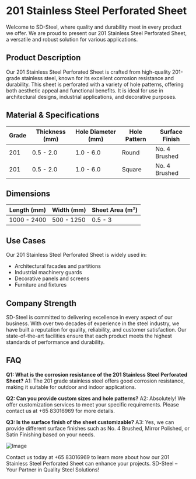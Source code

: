 # 201 Stainless Steel Perforated Sheet

Welcome to SD-Steel, where quality and durability meet in every product we offer. We are proud to present our 201 Stainless Steel Perforated Sheet, a versatile and robust solution for various applications.

## Product Description
Our 201 Stainless Steel Perforated Sheet is crafted from high-quality 201-grade stainless steel, known for its excellent corrosion resistance and durability. This sheet is perforated with a variety of hole patterns, offering both aesthetic appeal and functional benefits. It is ideal for use in architectural designs, industrial applications, and decorative purposes.

## Material & Specifications
| Grade | Thickness (mm) | Hole Diameter (mm) | Hole Pattern | Surface Finish |
|-------|----------------|--------------------|--------------|----------------|
| 201   | 0.5 - 2.0      | 1.0 - 6.0          | Round        | No. 4 Brushed  |
| 201   | 0.5 - 2.0      | 1.0 - 6.0          | Square       | No. 4 Brushed  |

## Dimensions
| Length (mm) | Width (mm) | Sheet Area (m²) |
|-------------|------------|-----------------|
| 1000 - 2400 | 500 - 1250 | 0.5 - 3         |

## Use Cases
Our 201 Stainless Steel Perforated Sheet is widely used in:
- Architectural facades and partitions
- Industrial machinery guards
- Decorative panels and screens
- Furniture and fixtures

## Company Strength
SD-Steel is committed to delivering excellence in every aspect of our business. With over two decades of experience in the steel industry, we have built a reputation for quality, reliability, and customer satisfaction. Our state-of-the-art facilities ensure that each product meets the highest standards of performance and durability.

## FAQ
**Q1: What is the corrosion resistance of the 201 Stainless Steel Perforated Sheet?**
A1: The 201 grade stainless steel offers good corrosion resistance, making it suitable for outdoor and indoor applications.

**Q2: Can you provide custom sizes and hole patterns?**
A2: Absolutely! We offer customization services to meet your specific requirements. Please contact us at +65 83016969 for more details.

**Q3: Is the surface finish of the sheet customizable?**
A3: Yes, we can provide different surface finishes such as No. 4 Brushed, Mirror Polished, or Satin Finishing based on your needs.

![Image](https://github.com/user-attachments/assets/2567258e-e124-4816-932d-1809bd27ef0b)

Contact us today at +65 83016969 to learn more about how our 201 Stainless Steel Perforated Sheet can enhance your projects. SD-Steel – Your Partner in Quality Steel Solutions!